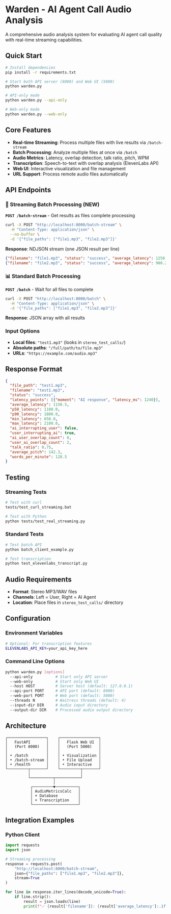 # Warden - AI Agent Call Audio Analysis

A comprehensive audio analysis system for evaluating AI agent call quality with real-time streaming capabilities.

## Quick Start

```bash
# Install dependencies
pip install -r requirements.txt

# Start both API server (8000) and Web UI (5000)
python warden.py

# API-only mode
python warden.py --api-only

# Web-only mode  
python warden.py --web-only
```

## Core Features

- **Real-time Streaming**: Process multiple files with live results via `/batch-stream`
- **Batch Processing**: Analyze multiple files at once via `/batch`
- **Audio Metrics**: Latency, overlap detection, talk ratio, pitch, WPM
- **Transcription**: Speech-to-text with overlap analysis (ElevenLabs API)
- **Web UI**: Interactive visualization and file management
- **URL Support**: Process remote audio files automatically

## API Endpoints

### 🚀 Streaming Batch Processing (NEW)
**`POST /batch-stream`** - Get results as files complete processing

```bash
curl -X POST "http://localhost:8000/batch-stream" \
  -H "Content-Type: application/json" \
  --no-buffer \
  -d '{"file_paths": ["file1.mp3", "file2.mp3"]}'
```

**Response**: NDJSON stream (one JSON result per line)
```json
{"filename": "file1.mp3", "status": "success", "average_latency": 1250.5, ...}
{"filename": "file2.mp3", "status": "success", "average_latency": 980.2, ...}
```

### 📊 Standard Batch Processing
**`POST /batch`** - Wait for all files to complete

```bash
curl -X POST "http://localhost:8000/batch" \
  -H "Content-Type: application/json" \
  -d '{"file_paths": ["file1.mp3", "file2.mp3"]}'
```

**Response**: JSON array with all results

### Input Options
- **Local files**: `"test1.mp3"` (looks in `stereo_test_calls/`)
- **Absolute paths**: `"/full/path/to/file.mp3"`
- **URLs**: `"https://example.com/audio.mp3"`

## Response Format

```json
{
  "file_path": "test1.mp3",
  "filename": "test1.mp3", 
  "status": "success",
  "latency_points": [{"moment": "AI response", "latency_ms": 1240}],
  "average_latency": 1150.5,
  "p50_latency": 1100.0,
  "p90_latency": 1800.0,
  "min_latency": 650.0,
  "max_latency": 2100.0,
  "ai_interrupting_user": false,
  "user_interrupting_ai": true,
  "ai_user_overlap_count": 0,
  "user_ai_overlap_count": 2,
  "talk_ratio": 0.75,
  "average_pitch": 142.3,
  "words_per_minute": 128.5
}
```

## Testing

### Streaming Tests
```bash
# Test with curl
tests/test_curl_streaming.bat

# Test with Python  
python tests/test_real_streaming.py
```

### Standard Tests
```bash
# Test batch API
python batch_client_example.py

# Test transcription
python test_elevenlabs_transcript.py
```

## Audio Requirements

- **Format**: Stereo MP3/WAV files
- **Channels**: Left = User, Right = AI Agent
- **Location**: Place files in `stereo_test_calls/` directory

## Configuration

### Environment Variables
```bash
# Optional: For transcription features
ELEVENLABS_API_KEY=your_api_key_here
```

### Command Line Options
```bash
python warden.py [options]
  --api-only          # Start only API server
  --web-only          # Start only Web UI  
  --host HOST         # Server host (default: 127.0.0.1)
  --api-port PORT     # API port (default: 8000)
  --web-port PORT     # Web port (default: 5000)
  --threads N         # Waitress threads (default: 4)
  --input-dir DIR     # Audio input directory
  --output-dir DIR    # Processed audio output directory
```

## Architecture

```
┌─────────────────┐    ┌─────────────────┐
│   FastAPI       │    │   Flask Web UI  │
│   (Port 8000)   │    │   (Port 5000)   │
│                 │    │                 │
│ • /batch        │    │ • Visualization │
│ • /batch-stream │    │ • File Upload   │
│ • /health       │    │ • Interactive   │
└─────────┬───────┘    └─────────┬───────┘
          │                      │
          └──────────┬───────────┘
                     │
           ┌─────────▼──────────┐
           │ AudioMetricsCalc   │
           │ + Database         │
           │ + Transcription    │
           └────────────────────┘
```

## Integration Examples

### Python Client
```python
import requests
import json

# Streaming processing
response = requests.post(
    "http://localhost:8000/batch-stream",
    json={"file_paths": ["file1.mp3", "file2.mp3"]},
    stream=True
)

for line in response.iter_lines(decode_unicode=True):
    if line.strip():
        result = json.loads(line)
        print(f"✅ {result['filename']}: {result['average_latency']:.1f}ms")
```